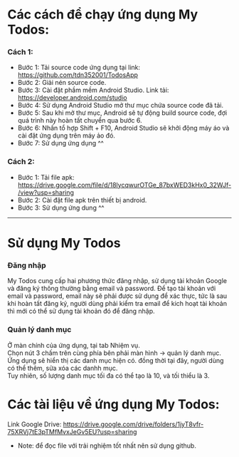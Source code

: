 # Các cách để chạy ứng dụng My Todos:

### Cách 1:
* Bước 1: Tải source code ứng dụng tại link: https://github.com/tdn352001/TodosApp
* Bước 2: Giải nén source code.
* Bước 3: Cài đặt phầm mềm Android Studio. Link tải: https://developer.android.com/studio
* Bước 4: Sử dụng Android Studio mở thư mục chứa source code đã tải.
* Bước 5: Sau khi mở thư mục, Android sẽ tự động build source code, đợi quá trình này hoàn tất chuyển qua bước 6.
* Bước 6: Nhấn tổ hợp Shift + F10, Android Studio sẽ khởi động máy áo và cài đặt ứng dụng trên máy ảo đó.
* Bước 7: Sử dụng ứng dụng ^^

### Cách 2:
* Bước 1: Tải file apk: https://drive.google.com/file/d/18lycqwurOTGe_87bxWED3kHx0_32WJf-/view?usp=sharing
* Bước 2: Cài đặt file apk trên thiết bị android.
* Bước 3: Sử dụng ứng dung ^^

---

# Sử dụng My Todos

### Đăng nhập
My Todos cung cấp hai phương thức đăng nhập, sử dụng tài khoản Google và đăng ký thông thường bằng email và password.
Để tạo tài khoản với email và password, email này sẽ phải được sử dụng để xác thực, tức là sau khi hoàn tất đăng ký, người dùng phải kiểm tra email để kich hoạt tài khoản thì mới có thể sử dụng tài khoản đó để đăng nhập.

### Quản lý danh mục

Ở màn chính của ứng dụng, tại tab Nhiệm vụ. <br/>
Chọn nút 3 chấm trên cùng phía bên phải màn hình -> quản lý danh mục. <br/>
Ứng dụng sẽ hiển thị các danh mục hiện có. đồng thời tại đây, người dùng có thể thêm, sửa xóa các danhh mục. <br/>
Tuy nhiên, số lượng danh mục tối đa có thể tạo là 10, và tối thiểu là 3.



# Các tài liệu về ứng dụng My Todos:
Link Google Drive: https://drive.google.com/drive/folders/1jyT8vfr-75XRVj7tE3pTMfMvxJeGv5EU?usp=sharing
* Note: để đọc file với trải nghiệm tốt nhất nên sử dụng github.

